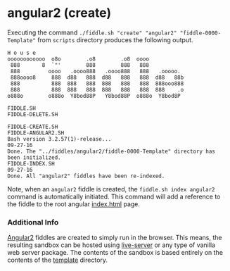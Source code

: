 angular2 (create)
======

Executing the command `./fiddle.sh "create" "angular2" "fiddle-0000-Template"` from `scripts` directory produces the following output.


    H o u s e
    oooooooooooo  o8o        .o8        .o8  oooo
     888       8  `"'        888        888   888
     888         oooo   .oooo888   .oooo888   888   .ooooo.
     888oooo8     888  d88   888  d88   888   888  d88   88b
     888          888  888   888  888   888   888  888ooo888
     888          888  888   888  888   888   888  888    .o
    o888o        o888o  Y8bod88P   Y8bod88P  o888o  Y8bod8P
    
    FIDDLE.SH
    FIDDLE-DELETE.SH
    
    FIDDLE-CREATE.SH
    FIDDLE-ANGULAR2.SH
    Bash version 3.2.57(1)-release...
    09-27-16
    Done. The "../fiddles/angular2/fiddle-0000-Template" directory has been initialized.
    FIDDLE-INDEX.SH
    09-27-16
    Done. All "angular2" fiddles have been re-indexed.
    

Note, when an `angular2` fiddle is created, the `fiddle.sh index angular2` command is automatically initiated.  This 
command will add a reference to the fiddle to the root angular [index.html](index.html) page.

### Additional Info

[Angular2](../angular2) fiddles are created to simply run in the browser.  This means, the resulting sandbox can
be hosted using [live-server](https://www.npmjs.com/package/live-server) or any type of vanilla web server
package. The contents of the sandbox is based entirely on the contents of the [template](template) directory.



